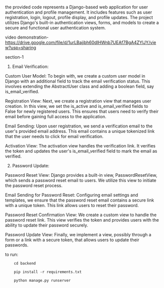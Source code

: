 the provided code represents a Django-based web application for user authentication and profile management. It includes features such as user registration, login, logout, profile display, and profile updates. The project utilizes Django's built-in authentication views, forms, and models to create a secure and functional user authentication system.

video demonstration-https://drive.google.com/file/d/1urLBajjbh60dIHWnb7UEAf7BgA4ZYlJY/view?usp=sharing

section-1

1. Email Verification:

Custom User Model:
To begin with, we create a custom user model in Django with an additional field to track the email verification status. This involves extending the AbstractUser class and adding a boolean field, say is_email_verified.

Registration View:
Next, we create a registration view that manages user creation. In this view, we set the is_active and is_email_verified fields to False for newly registered users. This ensures that users need to verify their email before gaining full access to the application.

Email Sending:
Upon user registration, we send a verification email to the user's provided email address. This email contains a unique tokenized link that the user needs to click for email verification.

Activation View:
The activation view handles the verification link. It verifies the token and updates the user's is_email_verified field to mark the email as verified.

2. Password Update:

Password Reset View:
Django provides a built-in view, PasswordResetView, which sends a password reset email to users. We utilize this view to initiate the password reset process.

Email Sending for Password Reset:
Configuring email settings and templates, we ensure that the password reset email contains a secure link with a unique token. This link allows users to reset their password.

Password Reset Confirmation View:
We create a custom view to handle the password reset link. This view verifies the token and provides users with the ability to update their password securely.

Password Update View:
Finally, we implement a view, possibly through a form or a link with a secure token, that allows users to update their passwords.

to run: 

        cd backend

        pip install -r requirements.txt
        
        python manage.py runserver
        
